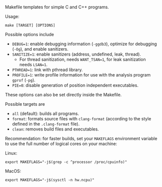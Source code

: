 Makefile templates for simple C and C++ programs.

Usage:

```
make [TARGET] [OPTIONS]
```

Possible options include

* `DEBUG=1`: enable debugging information (`-ggdb3`), optimize for debugging (`-Og`), and enable sanitizers.
* `SANITIZE=1`: enable sanitizers (address, undefined, leak, thread).
    * For thread sanitization, needs `WANT_TSAN=1`, for leak sanitization needs `LSAN=1`.
* `PTHREAD=1`: link with pthread library.
* `PROFILE=1`: write profile information for use with the analysis program `gprof` (`-pg`).
* `PIE=0`: disable generation of position independent executables.

These options can also be set directly inside the Makefile.

Possible targets are

* `all` (default): builds all programs.
* `format`: formats source files with `clang-format` (according to the style defined in the `.clang-format` file).
* `clean`: removes build files and executables.

Recommendation: for faster builds, set your `MAKEFLAGS` environment variable to use the full number of logical cores on your machine:

Linux:

```
export MAKEFLAGS="-j$(grep -c ^processor /proc/cpuinfo)"
```

MacOS:

```
export MAKEFLAGS="-j$(sysctl -n hw.ncpu)"
```
